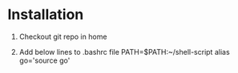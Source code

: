 # Installation

1. Checkout git repo in home

2. Add below lines to .bashrc file
PATH=$PATH:~/shell-script
alias go='source go'
